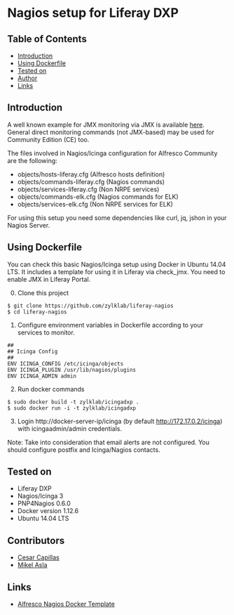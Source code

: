 # Nagios setup for Liferay DXP

## Table of Contents
- [Introduction](#introduction)
- [Using Dockerfile](#using-dockerfile)
- [Tested on](#tested-on)
- [Author](#author)
- [Links](#links)

## Introduction

A well known example for JMX monitoring via JMX is available [here](https://github.com/toniblyx/alfresco-nagios-and-icinga-plugin). General direct monitoring commands (not JMX-based) may be used for Community Edition (CE) too.

The files involved in Nagios/Icinga configuration for Alfresco Community are the following:

- objects/hosts-liferay.cfg (Alfresco hosts definition)
- objects/commands-liferay.cfg (Nagios commands)
- objects/services-liferay.cfg (Non NRPE services)
- objects/commands-elk.cfg (Nagios commands for ELK)
- objects/services-elk.cfg (Non NRPE services for ELK)

For using this setup you need some dependencies like curl, jq, jshon in your Nagios Server.

## Using Dockerfile

You can check this basic Nagios/Icinga setup using Docker in Ubuntu 14.04 LTS. It includes a template for using it in Liferay via check_jmx. You need to enable JMX in Liferay Portal.

0. Clone this project
```
$ git clone https://github.com/zylklab/liferay-nagios
$ cd liferay-nagios
```

1. Configure environment variables in Dockerfile according to your services to monitor.

```
##
## Icinga Config
##
ENV ICINGA_CONFIG /etc/icinga/objects
ENV ICINGA_PLUGIN /usr/lib/nagios/plugins
ENV ICINGA_ADMIN admin

```

2. Run docker commands

```
$ sudo docker build -t zylklab/icingadxp .
$ sudo docker run -i -t zylklab/icingadxp
```

3. Login http://docker-server-ip/icinga (by default http://172.17.0.2/icinga) with icingaadmin/admin credentials.

Note: Take into consideration that email alerts are not configured. You should configure postfix and Icinga/Nagios contacts.

## Tested on

- Liferay DXP
- Nagios/Icinga 3
- PNP4Nagios 0.6.0
- Docker version 1.12.6
- Ubuntu 14.04 LTS

## Contributors

- [Cesar Capillas](http://github.com/CesarCapillas)
- [Mikel Asla](https://github.com/mikelasla)

## Links

- [Alfresco Nagios Docker Template](https://raw.githubusercontent.com/zylklab/alfresco-nagios)
